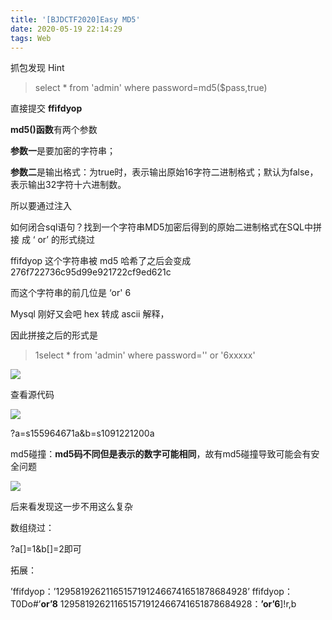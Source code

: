 ```yaml
---
title: '[BJDCTF2020]Easy MD5'
date: 2020-05-19 22:14:29
tags: Web
---
```


抓包发现 Hint

> select * from 'admin' where password=md5($pass,true)

直接提交 **ffifdyop**

**md5()函数**有两个参数

**参数一**是要加密的字符串；

**参数二**是输出格式：为true时，表示输出原始16字符二进制格式；默认为false，表示输出32字符十六进制数。

所以要通过注入 

如何闭合sql语句？找到一个字符串MD5加密后得到的原始二进制格式在SQL中拼接 成 ‘ or’ 的形式绕过

ffifdyop 这个字符串被 md5 哈希了之后会变成 276f722736c95d99e921722cf9ed621c

而这个字符串的前几位是 ‘or' 6

Mysql 刚好又会吧 hex 转成 ascii 解释，

因此拼接之后的形式是

> 1select * from 'admin' where password='' or '6xxxxx'

![](image-20200519221047710.png)

查看源代码

![](image-20200519221054813.png)

?a=s155964671a&b=s1091221200a 

md5碰撞：**md5码不同但是表示的数字可能相同**，故有md5碰撞导致可能会有安全问题

![](image-20200519221132965.png)

后来看发现这一步不用这么复杂

数组绕过：

?a[]=1&b[]=2即可

拓展：

’ffifdyop：’129581926211651571912466741651878684928’
ffifdyop：T0Do#’**or’8**
129581926211651571912466741651878684928：**’or’6**]!r,b